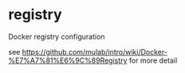 # registry
Docker registry configuration

see https://github.com/mulab/intro/wiki/Docker-%E7%A7%81%E6%9C%89Registry for more detail
